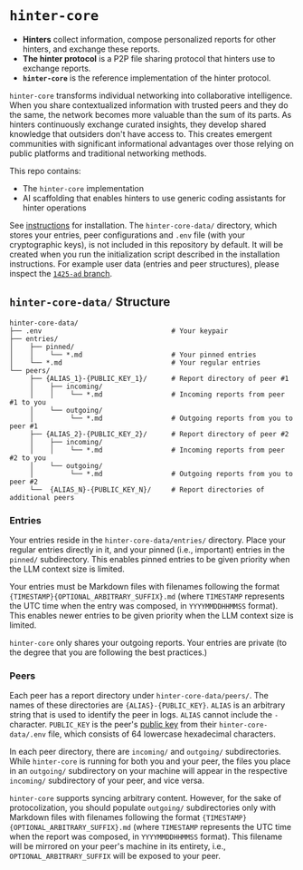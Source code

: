 # `hinter-core`

- **Hinters** collect information, compose personalized reports for other hinters, and exchange these reports.
- **The hinter protocol** is a P2P file sharing protocol that hinters use to exchange reports.
- **`hinter-core`** is the reference implementation of the hinter protocol.

`hinter-core` transforms individual networking into collaborative intelligence.
When you share contextualized information with trusted peers and they do the same, the network becomes more valuable than the sum of its parts.
As hinters continuously exchange curated insights, they develop shared knowledge that outsiders don't have access to.
This creates emergent communities with significant informational advantages over those relying on public platforms and traditional networking methods.

This repo contains:
- The `hinter-core` implementation
- AI scaffolding that enables hinters to use generic coding assistants for hinter operations

See [instructions](./instructions.md) for installation.
The `hinter-core-data/` directory, which stores your entries, peer configurations and `.env` file (with your cryptographic keys), is not included in this repository by default. It will be created when you run the initialization script described in the installation instructions.
For example user data (entries and peer structures), please inspect the [`1425-ad` branch](https://github.com/bbenligiray/hinter-core/tree/1425-ad/hinter-core-data).

## `hinter-core-data/` Structure

```
hinter-core-data/
├── .env                                # Your keypair
├── entries/
│    ├── pinned/
│    │    └── *.md                      # Your pinned entries
│    └── *.md                           # Your regular entries
└── peers/
     ├── {ALIAS_1}-{PUBLIC_KEY_1}/      # Report directory of peer #1
     │    ├── incoming/
     │    │    └── *.md                 # Incoming reports from peer #1 to you
     │    └── outgoing/
     │         └── *.md                 # Outgoing reports from you to peer #1
     ├── {ALIAS_2}-{PUBLIC_KEY_2}/      # Report directory of peer #2
     │    ├── incoming/
     │    │    └── *.md                 # Incoming reports from peer #2 to you
     │    └── outgoing/
     │         └── *.md                 # Outgoing reports from you to peer #2
     └──  {ALIAS_N}-{PUBLIC_KEY_N}/     # Report directories of additional peers
```

### Entries

Your entries reside in the `hinter-core-data/entries/` directory.
Place your regular entries directly in it, and your pinned (i.e., important) entries in the `pinned/` subdirectory.
This enables pinned entries to be given priority when the LLM context size is limited.

Your entries must be Markdown files with filenames following the format `{TIMESTAMP}{OPTIONAL_ARBITRARY_SUFFIX}.md` (where `TIMESTAMP` represents the UTC time when the entry was composed, in `YYYYMMDDHHMMSS` format).
This enables newer entries to be given priority when the LLM context size is limited.

`hinter-core` only shares your outgoing reports.
Your entries are private (to the degree that you are following the best practices.)

### Peers

Each peer has a report directory under `hinter-core-data/peers/`.
The names of these directories are `{ALIAS}-{PUBLIC_KEY}`.
`ALIAS` is an arbitrary string that is used to identify the peer in logs.
`ALIAS` cannot include the `-` character.
`PUBLIC_KEY` is the peer's [public key](#keypair) from their `hinter-core-data/.env` file, which consists of 64 lowercase hexadecimal characters.

In each peer directory, there are `incoming/` and `outgoing/` subdirectories.
While `hinter-core` is running for both you and your peer, the files you place in an `outgoing/` subdirectory on your machine will appear in the respective `incoming/` subdirectory of your peer, and vice versa.

`hinter-core` supports syncing arbitrary content.
However, for the sake of protocolization, you should populate `outgoing/` subdirectories only with Markdown files with filenames following the format `{TIMESTAMP}{OPTIONAL_ARBITRARY_SUFFIX}.md` (where `TIMESTAMP` represents the UTC time when the report was composed, in `YYYYMMDDHHMMSS` format).
This filename will be mirrored on your peer's machine in its entirety, i.e., `OPTIONAL_ARBITRARY_SUFFIX` will be exposed to your peer.
